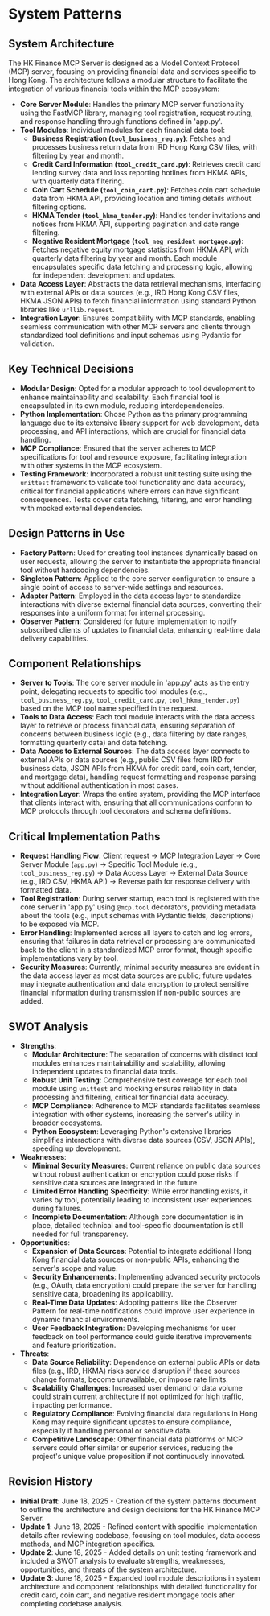 # System Patterns

## System Architecture
The HK Finance MCP Server is designed as a Model Context Protocol (MCP) server, focusing on providing financial data and services specific to Hong Kong. The architecture follows a modular structure to facilitate the integration of various financial tools within the MCP ecosystem:
- **Core Server Module**: Handles the primary MCP server functionality using the FastMCP library, managing tool registration, request routing, and response handling through functions defined in 'app.py'.
- **Tool Modules**: Individual modules for each financial data tool:
  - **Business Registration (`tool_business_reg.py`)**: Fetches and processes business return data from IRD Hong Kong CSV files, with filtering by year and month.
  - **Credit Card Information (`tool_credit_card.py`)**: Retrieves credit card lending survey data and loss reporting hotlines from HKMA APIs, with quarterly data filtering.
  - **Coin Cart Schedule (`tool_coin_cart.py`)**: Fetches coin cart schedule data from HKMA API, providing location and timing details without filtering options.
  - **HKMA Tender (`tool_hkma_tender.py`)**: Handles tender invitations and notices from HKMA API, supporting pagination and date range filtering.
  - **Negative Resident Mortgage (`tool_neg_resident_mortgage.py`)**: Fetches negative equity mortgage statistics from HKMA API, with quarterly data filtering by year and month.
  Each module encapsulates specific data fetching and processing logic, allowing for independent development and updates.
- **Data Access Layer**: Abstracts the data retrieval mechanisms, interfacing with external APIs or data sources (e.g., IRD Hong Kong CSV files, HKMA JSON APIs) to fetch financial information using standard Python libraries like `urllib.request`.
- **Integration Layer**: Ensures compatibility with MCP standards, enabling seamless communication with other MCP servers and clients through standardized tool definitions and input schemas using Pydantic for validation.

## Key Technical Decisions
- **Modular Design**: Opted for a modular approach to tool development to enhance maintainability and scalability. Each financial tool is encapsulated in its own module, reducing interdependencies.
- **Python Implementation**: Chose Python as the primary programming language due to its extensive library support for web development, data processing, and API interactions, which are crucial for financial data handling.
- **MCP Compliance**: Ensured that the server adheres to MCP specifications for tool and resource exposure, facilitating integration with other systems in the MCP ecosystem.
- **Testing Framework**: Incorporated a robust unit testing suite using the `unittest` framework to validate tool functionality and data accuracy, critical for financial applications where errors can have significant consequences. Tests cover data fetching, filtering, and error handling with mocked external dependencies.

## Design Patterns in Use
- **Factory Pattern**: Used for creating tool instances dynamically based on user requests, allowing the server to instantiate the appropriate financial tool without hardcoding dependencies.
- **Singleton Pattern**: Applied to the core server configuration to ensure a single point of access to server-wide settings and resources.
- **Adapter Pattern**: Employed in the data access layer to standardize interactions with diverse external financial data sources, converting their responses into a uniform format for internal processing.
- **Observer Pattern**: Considered for future implementation to notify subscribed clients of updates to financial data, enhancing real-time data delivery capabilities.

## Component Relationships
- **Server to Tools**: The core server module in 'app.py' acts as the entry point, delegating requests to specific tool modules (e.g., `tool_business_reg.py`, `tool_credit_card.py`, `tool_hkma_tender.py`) based on the MCP tool name specified in the request.
- **Tools to Data Access**: Each tool module interacts with the data access layer to retrieve or process financial data, ensuring separation of concerns between business logic (e.g., data filtering by date ranges, formatting quarterly data) and data fetching.
- **Data Access to External Sources**: The data access layer connects to external APIs or data sources (e.g., public CSV files from IRD for business data, JSON APIs from HKMA for credit card, coin cart, tender, and mortgage data), handling request formatting and response parsing without additional authentication in most cases.
- **Integration Layer**: Wraps the entire system, providing the MCP interface that clients interact with, ensuring that all communications conform to MCP protocols through tool decorators and schema definitions.

## Critical Implementation Paths
- **Request Handling Flow**: Client request → MCP Integration Layer → Core Server Module (`app.py`) → Specific Tool Module (e.g., `tool_business_reg.py`) → Data Access Layer → External Data Source (e.g., IRD CSV, HKMA API) → Reverse path for response delivery with formatted data.
- **Tool Registration**: During server startup, each tool is registered with the core server in 'app.py' using `@mcp.tool` decorators, providing metadata about the tools (e.g., input schemas with Pydantic fields, descriptions) to be exposed via MCP.
- **Error Handling**: Implemented across all layers to catch and log errors, ensuring that failures in data retrieval or processing are communicated back to the client in a standardized MCP error format, though specific implementations vary by tool.
- **Security Measures**: Currently, minimal security measures are evident in the data access layer as most data sources are public; future updates may integrate authentication and data encryption to protect sensitive financial information during transmission if non-public sources are added.

## SWOT Analysis
- **Strengths**:
  - **Modular Architecture**: The separation of concerns with distinct tool modules enhances maintainability and scalability, allowing independent updates to financial data tools.
  - **Robust Unit Testing**: Comprehensive test coverage for each tool module using `unittest` and mocking ensures reliability in data processing and filtering, critical for financial data accuracy.
  - **MCP Compliance**: Adherence to MCP standards facilitates seamless integration with other systems, increasing the server's utility in broader ecosystems.
  - **Python Ecosystem**: Leveraging Python's extensive libraries simplifies interactions with diverse data sources (CSV, JSON APIs), speeding up development.
- **Weaknesses**:
  - **Minimal Security Measures**: Current reliance on public data sources without robust authentication or encryption could pose risks if sensitive data sources are integrated in the future.
  - **Limited Error Handling Specificity**: While error handling exists, it varies by tool, potentially leading to inconsistent user experiences during failures.
  - **Incomplete Documentation**: Although core documentation is in place, detailed technical and tool-specific documentation is still needed for full transparency.
- **Opportunities**:
  - **Expansion of Data Sources**: Potential to integrate additional Hong Kong financial data sources or non-public APIs, enhancing the server's scope and value.
  - **Security Enhancements**: Implementing advanced security protocols (e.g., OAuth, data encryption) could prepare the server for handling sensitive data, broadening its applicability.
  - **Real-Time Data Updates**: Adopting patterns like the Observer Pattern for real-time notifications could improve user experience in dynamic financial environments.
  - **User Feedback Integration**: Developing mechanisms for user feedback on tool performance could guide iterative improvements and feature prioritization.
- **Threats**:
  - **Data Source Reliability**: Dependence on external public APIs or data files (e.g., IRD, HKMA) risks service disruption if these sources change formats, become unavailable, or impose rate limits.
  - **Scalability Challenges**: Increased user demand or data volume could strain current architecture if not optimized for high traffic, impacting performance.
  - **Regulatory Compliance**: Evolving financial data regulations in Hong Kong may require significant updates to ensure compliance, especially if handling personal or sensitive data.
  - **Competitive Landscape**: Other financial data platforms or MCP servers could offer similar or superior services, reducing the project's unique value proposition if not continuously innovated.

## Revision History
- **Initial Draft**: June 18, 2025 - Creation of the system patterns document to outline the architecture and design decisions for the HK Finance MCP Server.
- **Update 1**: June 18, 2025 - Refined content with specific implementation details after reviewing codebase, focusing on tool modules, data access methods, and MCP integration specifics.
- **Update 2**: June 18, 2025 - Added details on unit testing framework and included a SWOT analysis to evaluate strengths, weaknesses, opportunities, and threats of the system architecture.
- **Update 3**: June 18, 2025 - Expanded tool module descriptions in system architecture and component relationships with detailed functionality for credit card, coin cart, and negative resident mortgage tools after completing codebase analysis.
